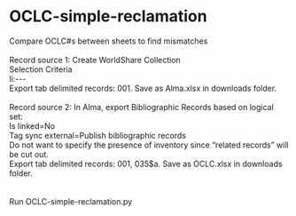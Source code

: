 # OCLC-simple-reclamation
Compare OCLC#s between sheets to find mismatches<br/><br/>
Record source 1: Create WorldShare Collection <br/>
Selection Criteria<br/>
li:---<br/>
Export tab delimited records: 001. Save as Alma.xlsx in downloads folder.<br/><br/>
Record source 2: In Alma, export Bibliographic Records based on logical set:<br/>
  Is linked=No<br/>
  Tag sync external=Publish bibliographic records<br/>
Do not want to specify the presence of inventory since “related records” will be cut out.<br/>
Export tab delimited records: 001, 035$a. Save as OCLC.xlsx in downloads folder.<br/>
<br/><br/>
Run OCLC-simple-reclamation.py
